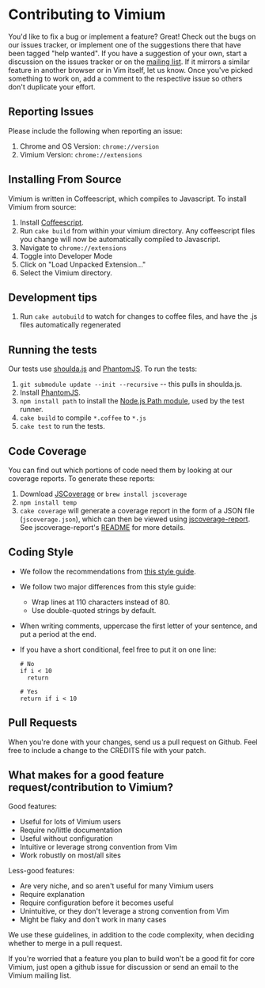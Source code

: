 # Contributing to Vimium

You'd like to fix a bug or implement a feature? Great! Check out the bugs on our issues tracker, or implement
one of the suggestions there that have been tagged "help wanted". If you have a suggestion of your own, start
a discussion on the issues tracker or on the
[mailing list](http://groups.google.com/group/vimium-dev?hl=en). If it mirrors a similar feature in another
browser or in Vim itself, let us know. Once you've picked something to work on, add a comment to the
respective issue so others don't duplicate your effort.

## Reporting Issues

Please include the following when reporting an issue:

 1. Chrome and OS Version: `chrome://version`
 1. Vimium Version: `chrome://extensions`

## Installing From Source

Vimium is written in Coffeescript, which compiles to Javascript. To
install Vimium from source:

 1. Install [Coffeescript](http://coffeescript.org/#installation).
 1. Run `cake build` from within your vimium directory. Any coffeescript files you change will now be automatically compiled to Javascript.
 1. Navigate to `chrome://extensions`
 1. Toggle into Developer Mode
 1. Click on "Load Unpacked Extension..."
 1. Select the Vimium directory.

## Development tips

 1. Run `cake autobuild` to watch for changes to coffee files, and have the .js files automatically
    regenerated

## Running the tests

Our tests use [shoulda.js](https://github.com/philc/shoulda.js) and [PhantomJS](http://phantomjs.org/). To run the tests:

 1. `git submodule update --init --recursive` -- this pulls in shoulda.js.
 1. Install [PhantomJS](http://phantomjs.org/download.html).
 1. `npm install path` to install the [Node.js Path module](http://nodejs.org/api/path.html), used by the test runner.
 1. `cake build` to compile `*.coffee` to `*.js`
 1. `cake test` to run the tests.

## Code Coverage

You can find out which portions of code need them by looking at our coverage reports. To generate these
reports:

 1. Download [JSCoverage](http://siliconforks.com/jscoverage/download.html) or `brew install jscoverage`
 1. `npm install temp`
 1. `cake coverage` will generate a coverage report in the form of a JSON file (`jscoverage.json`), which can
    then be viewed using [jscoverage-report](https://github.com/int3/jscoverage-report).  See
    jscoverage-report's [README](https://github.com/int3/jscoverage-report#jscoverage-report) for more details.

## Coding Style

  * We follow the recommendations from
    [this style guide](https://github.com/polarmobile/coffeescript-style-guide).
  * We follow two major differences from this style guide:
    * Wrap lines at 110 characters instead of 80.
    * Use double-quoted strings by default.
  * When writing comments, uppercase the first letter of your sentence, and put a period at the end.
  * If you have a short conditional, feel free to put it on one line:

        # No
        if i < 10
          return

        # Yes
        return if i < 10

## Pull Requests

When you're done with your changes, send us a pull request on Github. Feel free to include a change to the
CREDITS file with your patch.

## What makes for a good feature request/contribution to Vimium?

Good features:

* Useful for lots of Vimium users
* Require no/little documentation
* Useful without configuration
* Intuitive or leverage strong convention from Vim
* Work robustly on most/all sites

Less-good features:

* Are very niche, and so aren't useful for many Vimium users
* Require explanation
* Require configuration before it becomes useful
* Unintuitive, or they don't leverage a strong convention from Vim
* Might be flaky and don't work in many cases

We use these guidelines, in addition to the code complexity, when deciding whether to merge in a pull request.

If you're worried that a feature you plan to build won't be a good fit for core Vimium, just open a github
issue for discussion or send an email to the Vimium mailing list.
